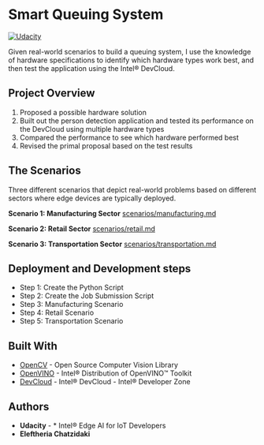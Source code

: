 # Smart Queuing System 

[![Udacity](https://video.udacity-data.com/topher/2020/March/5e7db4ab_c2-project-lesson/c2-project-lesson.png)](https://video.udacity-data.com/topher/2020/March/5e7db4ab_c2-project-lesson/c2-project-lesson.png)


Given real-world scenarios to build a queuing system, I use the knowledge of hardware specifications to identify which hardware types work best, and then test the application using the Intel® DevCloud.

## Project Overview

1. Proposed a possible hardware solution
2. Built out the person detection application and tested its performance on the DevCloud using multiple hardware types
3. Compared the performance to see which hardware performed best
4. Revised the primal proposal based on the test results

## The Scenarios

Three different scenarios that depict real-world problems based on different sectors where edge devices are typically deployed.

**Scenario 1: Manufacturing Sector**
[scenarios/manufacturing.md](scenario/manufacturing.md)

**Scenario 2: Retail Sector**
[scenarios/retail.md](scenarios/retail.md)

**Scenario 3: Transportation Sector**
[scenarios/transportation.md](scenarios/transportation.md)

## Deployment and Development steps

* Step 1: Create the Python Script
* Step 2: Create the Job Submission Script
* Step 3: Manufacturing Scenario
* Step 4: Retail Scenario
* Step 5: Transportation Scenario

## Built With

* [OpenCV](https://opencv.org/) - Open Source Computer Vision Library
*  [OpenVINO](https://docs.openvinotoolkit.org/) - Intel® Distribution of OpenVINO™ Toolkit
* [DevCloud](https://devcloud.intel.com/edge/) - Intel® DevCloud - Intel® Developer Zone

## Authors

* **Udacity** - * Intel® Edge AI for IoT Developers 
* **Eleftheria Chatzidaki** 

